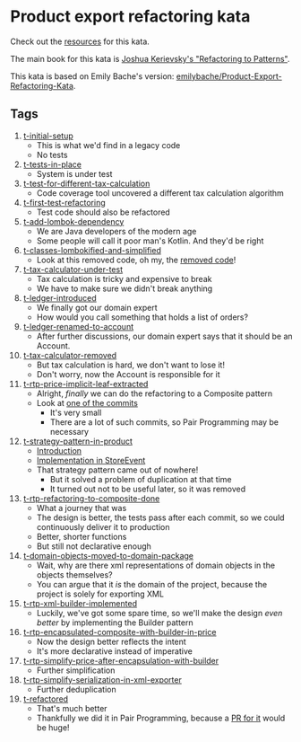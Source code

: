 # Product export refactoring kata

Check out the [resources](https://www.sewera.dev/rtp) for this kata.

The main book for this kata is [Joshua Kerievsky's "Refactoring to Patterns"](https://www.google.com/books/edition/Refactoring_to_Patterns/Oxm8R1dY3RwC).

This kata is based on Emily Bache's version:
[emilybache/Product-Export-Refactoring-Kata](https://github.com/emilybache/Product-Export-Refactoring-Kata).

## Tags

1. [t-initial-setup]
   - This is what we'd find in a legacy code
   - No tests
2. [t-tests-in-place]
   - System is under test
3. [t-test-for-different-tax-calculation]
   - Code coverage tool uncovered a different tax calculation algorithm
4. [t-first-test-refactoring]
   - Test code should also be refactored
5. [t-add-lombok-dependency]
   - We are Java developers of the modern age
   - Some people will call it poor man's Kotlin. And they'd be right
6. [t-classes-lombokified-and-simplified]
   - Look at this removed code, oh my, the [removed code](https://github.com/sewera/product-export-refactoring-kata/compare/t-first-test-refactoring...t-classes-lombokified-and-simplified)!
7. [t-tax-calculator-under-test]
   - Tax calculation is tricky and expensive to break
   - We have to make sure we didn't break anything
8. [t-ledger-introduced]
   - We finally got our domain expert
   - How would you call something that holds a list of orders?
9. [t-ledger-renamed-to-account]
   - After further discussions,
     our domain expert says that it should be an Account.
10. [t-tax-calculator-removed]
    - But tax calculation is hard, we don't want to lose it!
    - Don't worry, now the Account is responsible for it
11. [t-rtp-price-implicit-leaf-extracted]
    - Alright, _finally_ we can do the refactoring to a Composite pattern
    - Look at [one of the commits](https://github.com/sewera/product-export-refactoring-kata/commit/57809d0383f7ee0b4184ded14e138f73bedf95c5)
      - It's very small
      - There are a lot of such commits, so Pair Programming may be necessary
12. [t-strategy-pattern-in-product]
    - [Introduction](https://github.com/sewera/product-export-refactoring-kata/commit/11b9948368649ef1df9644aa50c13779b2e48737)
    - [Implementation in StoreEvent](https://github.com/sewera/product-export-refactoring-kata/commit/802b2148a7863c4b4fea237007c80e9d0a4d41b1#diff-2743d87c473294f182a077056669ad94c433d76ba30b63452dcc32f27d6eef23R33-R41)
    - That strategy pattern came out of nowhere!
      - But it solved a problem of duplication at that time
      - It turned out not to be useful later, so it was removed
13. [t-rtp-refactoring-to-composite-done]
    - What a journey that was
    - The design is better, the tests pass after each commit,
      so we could continuously deliver it to production
    - Better, shorter functions
    - But still not declarative enough
14. [t-domain-objects-moved-to-domain-package]
    - Wait, why are there xml representations of domain objects
      in the objects themselves?
    - You can argue that it _is_ the domain of the project,
      because the project is solely for exporting XML
15. [t-rtp-xml-builder-implemented]
    - Luckily, we've got some spare time,
      so we'll make the design _even better_
      by implementing the Builder pattern
16. [t-rtp-encapsulated-composite-with-builder-in-price]
    - Now the design better reflects the intent
    - It's more declarative instead of imperative
17. [t-rtp-simplify-price-after-encapsulation-with-builder]
    - Further simplification
18. [t-rtp-simplify-serialization-in-xml-exporter]
    - Further deduplication
19. [t-refactored]
    - That's much better
    - Thankfully we did it in Pair Programming,
      because a [PR for it](https://github.com/sewera/product-export-refactoring-kata/compare/t-initial-setup...t-refactored) would be huge!

[t-initial-setup]: https://github.com/sewera/product-export-refactoring-kata/tree/t-initial-setup
[t-tests-in-place]: https://github.com/sewera/product-export-refactoring-kata/tree/t-tests-in-place
[t-test-for-different-tax-calculation]: https://github.com/sewera/product-export-refactoring-kata/tree/t-test-for-different-tax-calculation
[t-first-test-refactoring]: https://github.com/sewera/product-export-refactoring-kata/tree/t-first-test-refactoring
[t-add-lombok-dependency]: https://github.com/sewera/product-export-refactoring-kata/tree/t-add-lombok-dependency
[t-classes-lombokified-and-simplified]: https://github.com/sewera/product-export-refactoring-kata/tree/t-classes-lombokified-and-simplified
[t-tax-calculator-under-test]: https://github.com/sewera/product-export-refactoring-kata/tree/t-tax-calculator-under-test
[t-ledger-introduced]: https://github.com/sewera/product-export-refactoring-kata/tree/t-ledger-introduced
[t-ledger-renamed-to-account]: https://github.com/sewera/product-export-refactoring-kata/tree/t-ledger-renamed-to-account
[t-tax-calculator-removed]: https://github.com/sewera/product-export-refactoring-kata/tree/t-tax-calculator-removed
[t-rtp-price-implicit-leaf-extracted]: https://github.com/sewera/product-export-refactoring-kata/tree/t-rtp-price-implicit-leaf-extracted
[t-strategy-pattern-in-product]: https://github.com/sewera/product-export-refactoring-kata/tree/t-strategy-pattern-in-product
[t-rtp-refactoring-to-composite-done]: https://github.com/sewera/product-export-refactoring-kata/tree/t-rtp-refactoring-to-composite-done
[t-domain-objects-moved-to-domain-package]: https://github.com/sewera/product-export-refactoring-kata/tree/t-domain-objects-moved-to-domain-package
[t-rtp-xml-builder-implemented]: https://github.com/sewera/product-export-refactoring-kata/tree/t-rtp-xml-builder-implemented
[t-rtp-encapsulated-composite-with-builder-in-price]: https://github.com/sewera/product-export-refactoring-kata/tree/t-rtp-encapsulated-composite-with-builder-in-price
[t-rtp-simplify-price-after-encapsulation-with-builder]: https://github.com/sewera/product-export-refactoring-kata/tree/t-rtp-simplify-price-after-encapsulation-with-builder
[t-rtp-simplify-serialization-in-xml-exporter]: https://github.com/sewera/product-export-refactoring-kata/tree/t-rtp-simplify-serialization-in-xml-exporter
[t-refactored]: https://github.com/sewera/product-export-refactoring-kata/tree/t-refactored
